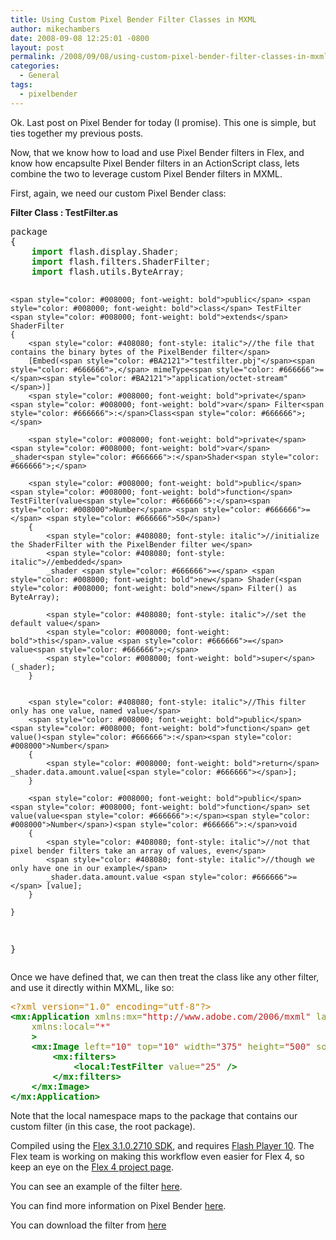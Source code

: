 ```yaml
---
title: Using Custom Pixel Bender Filter Classes in MXML
author: mikechambers
date: 2008-09-08 12:25:01 -0800
layout: post
permalink: /2008/09/08/using-custom-pixel-bender-filter-classes-in-mxml/
categories:
  - General
tags:
  - pixelbender
---
```



Ok. Last post on Pixel Bender for today (I promise). This one is simple, but ties together my previous posts.

Now, that we know how to load and use Pixel Bender filters in Flex, and know how encapsulte Pixel Bender filters in an ActionScript class, lets combine the two to leverage custom Pixel Bender filters in MXML.  
<!--more-->

  
First, again, we need our custom Pixel Bender class:

**Filter Class : TestFilter.as**

<div class="highlight">
  <pre>package
{
	<span style="color: #008000; font-weight: bold">import</span> flash.display.Shader<span style="color: #666666">;</span>
	<span style="color: #008000; font-weight: bold">import</span> flash.filters.ShaderFilter<span style="color: #666666">;</span>
	<span style="color: #008000; font-weight: bold">import</span> flash.utils.ByteArray<span style="color: #666666">;</span>
		
	<span style="color: #008000; font-weight: bold">public</span> <span style="color: #008000; font-weight: bold">class</span> TestFilter <span style="color: #008000; font-weight: bold">extends</span> ShaderFilter
	{
		<span style="color: #408080; font-style: italic">//the file that contains the binary bytes of the PixelBender filter</span>
		[Embed(<span style="color: #BA2121">"testfilter.pbj"</span><span style="color: #666666">,</span> mimeType<span style="color: #666666">=</span><span style="color: #BA2121">"application/octet-stream"</span>)]
		<span style="color: #008000; font-weight: bold">private</span> <span style="color: #008000; font-weight: bold">var</span> Filter<span style="color: #666666">:</span>Class<span style="color: #666666">;</span>		
		
		<span style="color: #008000; font-weight: bold">private</span> <span style="color: #008000; font-weight: bold">var</span> _shader<span style="color: #666666">:</span>Shader<span style="color: #666666">;</span>
		
		<span style="color: #008000; font-weight: bold">public</span> <span style="color: #008000; font-weight: bold">function</span> TestFilter(value<span style="color: #666666">:</span><span style="color: #008000">Number</span> <span style="color: #666666">=</span> <span style="color: #666666">50</span>)
		{
			<span style="color: #408080; font-style: italic">//initialize the ShaderFilter with the PixelBender filter we</span>
			<span style="color: #408080; font-style: italic">//embedded</span>
			_shader <span style="color: #666666">=</span> <span style="color: #008000; font-weight: bold">new</span> Shader(<span style="color: #008000; font-weight: bold">new</span> Filter() as ByteArray);
			
			<span style="color: #408080; font-style: italic">//set the default value</span>
			<span style="color: #008000; font-weight: bold">this</span>.value <span style="color: #666666">=</span> value<span style="color: #666666">;</span>
			<span style="color: #008000; font-weight: bold">super</span>(_shader);
		}
		
		
		<span style="color: #408080; font-style: italic">//This filter only has one value, named value</span>
		<span style="color: #008000; font-weight: bold">public</span> <span style="color: #008000; font-weight: bold">function</span> get value()<span style="color: #666666">:</span><span style="color: #008000">Number</span>
		{
			<span style="color: #008000; font-weight: bold">return</span> _shader.data.amount.value[<span style="color: #666666"></span>];	
		}
		
		<span style="color: #008000; font-weight: bold">public</span> <span style="color: #008000; font-weight: bold">function</span> set value(value<span style="color: #666666">:</span><span style="color: #008000">Number</span>)<span style="color: #666666">:</span>void
		{
			<span style="color: #408080; font-style: italic">//not that pixel bender filters take an array of values, even</span>
			<span style="color: #408080; font-style: italic">//though we only have one in our example</span>
			_shader.data.amount.value <span style="color: #666666">=</span> [value];
		}		

	}
}
</pre>
</div>

Once we have defined that, we can then treat the class like any other filter, and use it directly within MXML, like so:

<div class="highlight">
  <pre><span style="color: #BC7A00">&lt;?xml version="1.0" encoding="utf-8"?&gt;</span>
<span style="color: #008000; font-weight: bold">&lt;mx:Application</span> <span style="color: #7D9029">xmlns:mx=</span><span style="color: #BA2121">"http://www.adobe.com/2006/mxml"</span> <span style="color: #7D9029">layout=</span><span style="color: #BA2121">"absolute"</span>
	<span style="color: #7D9029">xmlns:local=</span><span style="color: #BA2121">"*"</span>
	<span style="color: #008000; font-weight: bold">&gt;</span>
	<span style="color: #008000; font-weight: bold">&lt;mx:Image</span> <span style="color: #7D9029">left=</span><span style="color: #BA2121">"10"</span> <span style="color: #7D9029">top=</span><span style="color: #BA2121">"10"</span> <span style="color: #7D9029">width=</span><span style="color: #BA2121">"375"</span> <span style="color: #7D9029">height=</span><span style="color: #BA2121">"500"</span> <span style="color: #7D9029">source=</span><span style="color: #BA2121">"@Embed(source=&#39;image.jpg&#39;)"</span><span style="color: #008000; font-weight: bold">&gt;</span>
    	<span style="color: #008000; font-weight: bold">&lt;mx:filters&gt;</span>
     		<span style="color: #008000; font-weight: bold">&lt;local:TestFilter</span> <span style="color: #7D9029">value=</span><span style="color: #BA2121">"25"</span> <span style="color: #008000; font-weight: bold">/&gt;</span>
    	<span style="color: #008000; font-weight: bold">&lt;/mx:filters&gt;</span>
	<span style="color: #008000; font-weight: bold">&lt;/mx:Image&gt;</span>	
<span style="color: #008000; font-weight: bold">&lt;/mx:Application&gt;</span>
</pre>
</div>

Note that the local namespace maps to the package that contains our custom filter (in this case, the root package).

Compiled using the [Flex 3.1.0.2710 SDK][1], and requires [Flash Player 10][2]. The Flex team is working on making this workflow even easier for Flex 4, so keep an eye on the [Flex 4 project page][3].

You can see an example of the filter [here][4].

You can find more information on Pixel Bender [here][5].

You can download the filter from [here][6]

 [1]: http://opensource.adobe.com/wiki/display/flexsdk/Download+Flex+3
 [2]: http://labs/technologies/flashplayer10/
 [3]: http://opensource.adobe.com/wiki/display/flexsdk/Gumbo
 [4]: http://flickr.com/photos/mikechambers/2840691963/
 [5]: www.adobe.com/go/pixelbender
 [6]: http://www.gotoandlearn.com/player.php?id=84
